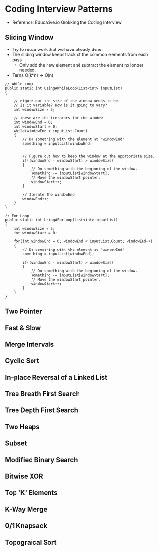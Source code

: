 # Coding Interview Patterns
- Reference: Educative.io Grokking the Coding Interview

## Sliding Window
- Try to reuse work that we have already done.
- The sliding window keeps track of the common elements from each pass 
    - Only add the new element and subtract the element no longer needed.
- Turns O(k*n) -> O(n)

``` CSharp
// While Loop
public static int UsingAWhileLoop(List<int> inputList)
{

    // Figure out the size of the window needs to be. 
    // Is it variable? How is it going to vary? 
    int windowSize = 5; 

    // These are the iterators for the window
    int windowEnd = 0; 
    int windowStart = 0;
    while(windowEnd < inputList.Count)
    {
        // Do something with the element at "windowEnd"
        something = inputList[windowEnd]


        // Figure out how to keep the window at the appropriate size. 
        if((windowEnd - windowStart) > windowSize)
        {
            // Do something with the beginning of the window.
            something -= inputList[windowStart];
            // Move the windowStart pointer.
            windowStart++;
        }

        // Iterate the windowEnd
        windowEnd++;
    }
}

// For Loop
public static int UsingAForLoop(List<int> inputList)
{
    int windowSize = 5;
    int windowStart = 0;

    for(int windowEnd = 0; windowEnd < inputList.Count; windowEnd++)
    {
        // Do something with the element at "windowEnd"
        something = inputList[windowEnd];

        if((windowEnd - windowStart) > windowSize)
        {
            // Do something with the beginning of the window.
            something -= inputList[windowStart];
            // Move the windowStart pointer.
            windowStart++;
        }
    }
}

```
## Two Pointer
## Fast & Slow
## Merge Intervals
## Cyclic Sort
## In-place Reversal of a Linked List
## Tree Breath First Search
## Tree Depth First Search
## Two Heaps
## Subset
## Modified Binary Search
## Bitwise XOR
## Top 'K' Elements
## K-Way Merge
## 0/1 Knapsack
## Topograical Sort
## 
